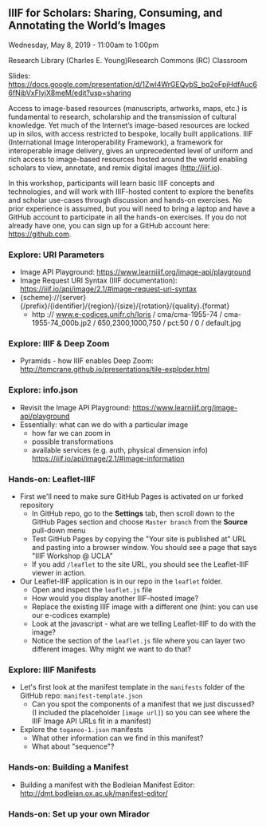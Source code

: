 ## IIIF for Scholars: Sharing, Consuming, and Annotating the World’s Images
Wednesday, May 8, 2019 - 11:00am to 1:00pm

Research Library (Charles E. Young)Research Commons (RC) Classroom

Slides: https://docs.google.com/presentation/d/1Zwl4WrGEQybS_bq2oFpjHdfAuc66fNjbVxFlyjX8meM/edit?usp=sharing

Access to image-based resources (manuscripts, artworks, maps, etc.) is fundamental to research, scholarship and the transmission of cultural knowledge. Yet much of the Internet’s image-based resources are locked up in silos, with access restricted to bespoke, locally built applications. IIIF (International Image Interoperability Framework), a framework for interoperable image delivery, gives an unprecedented level of uniform and rich access to image-based resources hosted around the world enabling scholars to view, annotate, and remix digital images (http://iiif.io).

In this workshop, participants will learn basic IIIF concepts and technologies, and will work with IIIF-hosted content to explore the benefits and scholar use-cases through discussion and hands-on exercises. No prior experience is assumed, but you will need to bring a laptop and have a GitHub account to participate in all the hands-on exercises. If you do not already have one, you can sign up for a GitHub account here: https://github.com.

### Explore: URI Parameters
* Image API Playground: https://www.learniiif.org/image-api/playground
* Image Request URI Syntax (IIIF documentation): https://iiif.io/api/image/2.1/#image-request-uri-syntax
* {scheme}://{server}{/prefix}/{identifier}/{region}/{size}/{rotation}/{quality}.{format}
    * http :// www.e-codices.unifr.ch/loris / cma/cma-1955-74 / cma-1955-74_000b.jp2 / 650,2300,1000,750 / pct:50 / 0 / default.jpg

### Explore: IIIF & Deep Zoom
* Pyramids - how IIIF enables Deep Zoom: http://tomcrane.github.io/presentations/tile-exploder.html

### Explore: info.json
* Revisit the Image API Playground: https://www.learniiif.org/image-api/playground
* Essentially: what can we do with a particular image
    * how far we can zoom in
    * possible transformations
    * available services (e.g. auth, physical dimension info)
https://iiif.io/api/image/2.1/#image-information

### Hands-on: Leaflet-IIIF
* First we'll need to make sure GitHub Pages is activated on ur forked repository
    * In GitHub repo, go to the **Settings** tab, then scroll down to the GitHub Pages section and choose `Master branch` from the **Source** pull-down menu
    * Test GitHub Pages by copying the "Your site is published at" URL and pasting into a browser window. You should see a page that says "IIIF Workshop @ UCLA"
    * If you add `/leaflet` to the site URL, you should see the Leaflet-IIIF viewer in action.
* Our Leaflet-IIIF application is in our repo in the `leaflet` folder.
    * Open and inspect the `leaflet.js` file
    * How would you display another IIIF-hosted image?
    * Replace the existing IIIF image with a different one (hint: you can use our e-codices example)
    * Look at the javascript - what are we telling Leaflet-IIIF to do with the image?
    * Notice the section of the `leaflet.js` file where you can layer two different images. Why might we want to do that?

### Explore: IIIF Manifests
* Let's first look at the manifest template in the `manifests` folder of the GitHub repo: `manifest-template.json`
    * Can you spot the components of a manifest that we just discussed? (I included the placeholder `[image url]`) so you can see where the IIIF Image API URLs fit in a manifest)
* Explore the `toganoo-1.json` manifests
    * What other information can we find in this manifest?
    * What about "sequence"?

### Hands-on: Building a Manifest
* Building a manifest with the Bodleian Manifest Editor: http://dmt.bodleian.ox.ac.uk/manifest-editor/

### Hands-on: Set up your own Mirador

